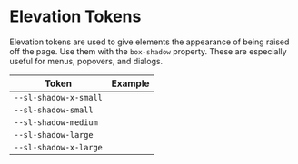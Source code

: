 # Elevation Tokens

Elevation tokens are used to give elements the appearance of being raised off the page. Use them with the `box-shadow` property. These are especially useful for menus, popovers, and dialogs.

| Token                   | Example                                                                            |
| ----------------------- | ---------------------------------------------------------------------------------- |
| `--sl-shadow-x-small` | <div class="elevation-demo" style="box-shadow: var(--sl-shadow-x-small);"></div> |
| `--sl-shadow-small`   | <div class="elevation-demo" style="box-shadow: var(--sl-shadow-small);"></div>   |
| `--sl-shadow-medium`  | <div class="elevation-demo" style="box-shadow: var(--sl-shadow-medium);"></div>  |
| `--sl-shadow-large`   | <div class="elevation-demo" style="box-shadow: var(--sl-shadow-large);"></div>   |
| `--sl-shadow-x-large` | <div class="elevation-demo" style="box-shadow: var(--sl-shadow-x-large);"></div> |
